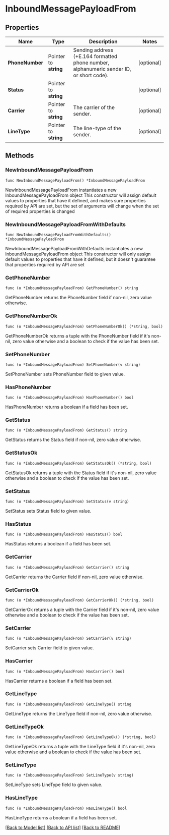 # InboundMessagePayloadFrom

## Properties

Name | Type | Description | Notes
------------ | ------------- | ------------- | -------------
**PhoneNumber** | Pointer to **string** | Sending address (+E.164 formatted phone number, alphanumeric sender ID, or short code). | [optional] 
**Status** | Pointer to **string** |  | [optional] 
**Carrier** | Pointer to **string** | The carrier of the sender. | [optional] 
**LineType** | Pointer to **string** | The line-type of the sender. | [optional] 

## Methods

### NewInboundMessagePayloadFrom

`func NewInboundMessagePayloadFrom() *InboundMessagePayloadFrom`

NewInboundMessagePayloadFrom instantiates a new InboundMessagePayloadFrom object
This constructor will assign default values to properties that have it defined,
and makes sure properties required by API are set, but the set of arguments
will change when the set of required properties is changed

### NewInboundMessagePayloadFromWithDefaults

`func NewInboundMessagePayloadFromWithDefaults() *InboundMessagePayloadFrom`

NewInboundMessagePayloadFromWithDefaults instantiates a new InboundMessagePayloadFrom object
This constructor will only assign default values to properties that have it defined,
but it doesn't guarantee that properties required by API are set

### GetPhoneNumber

`func (o *InboundMessagePayloadFrom) GetPhoneNumber() string`

GetPhoneNumber returns the PhoneNumber field if non-nil, zero value otherwise.

### GetPhoneNumberOk

`func (o *InboundMessagePayloadFrom) GetPhoneNumberOk() (*string, bool)`

GetPhoneNumberOk returns a tuple with the PhoneNumber field if it's non-nil, zero value otherwise
and a boolean to check if the value has been set.

### SetPhoneNumber

`func (o *InboundMessagePayloadFrom) SetPhoneNumber(v string)`

SetPhoneNumber sets PhoneNumber field to given value.

### HasPhoneNumber

`func (o *InboundMessagePayloadFrom) HasPhoneNumber() bool`

HasPhoneNumber returns a boolean if a field has been set.

### GetStatus

`func (o *InboundMessagePayloadFrom) GetStatus() string`

GetStatus returns the Status field if non-nil, zero value otherwise.

### GetStatusOk

`func (o *InboundMessagePayloadFrom) GetStatusOk() (*string, bool)`

GetStatusOk returns a tuple with the Status field if it's non-nil, zero value otherwise
and a boolean to check if the value has been set.

### SetStatus

`func (o *InboundMessagePayloadFrom) SetStatus(v string)`

SetStatus sets Status field to given value.

### HasStatus

`func (o *InboundMessagePayloadFrom) HasStatus() bool`

HasStatus returns a boolean if a field has been set.

### GetCarrier

`func (o *InboundMessagePayloadFrom) GetCarrier() string`

GetCarrier returns the Carrier field if non-nil, zero value otherwise.

### GetCarrierOk

`func (o *InboundMessagePayloadFrom) GetCarrierOk() (*string, bool)`

GetCarrierOk returns a tuple with the Carrier field if it's non-nil, zero value otherwise
and a boolean to check if the value has been set.

### SetCarrier

`func (o *InboundMessagePayloadFrom) SetCarrier(v string)`

SetCarrier sets Carrier field to given value.

### HasCarrier

`func (o *InboundMessagePayloadFrom) HasCarrier() bool`

HasCarrier returns a boolean if a field has been set.

### GetLineType

`func (o *InboundMessagePayloadFrom) GetLineType() string`

GetLineType returns the LineType field if non-nil, zero value otherwise.

### GetLineTypeOk

`func (o *InboundMessagePayloadFrom) GetLineTypeOk() (*string, bool)`

GetLineTypeOk returns a tuple with the LineType field if it's non-nil, zero value otherwise
and a boolean to check if the value has been set.

### SetLineType

`func (o *InboundMessagePayloadFrom) SetLineType(v string)`

SetLineType sets LineType field to given value.

### HasLineType

`func (o *InboundMessagePayloadFrom) HasLineType() bool`

HasLineType returns a boolean if a field has been set.


[[Back to Model list]](../README.md#documentation-for-models) [[Back to API list]](../README.md#documentation-for-api-endpoints) [[Back to README]](../README.md)


